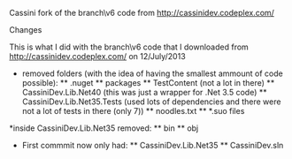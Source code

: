 Cassini fork of the branch\v6 code from http://cassinidev.codeplex.com/



Changes

This is what I did with the branch\v6 code that I downloaded from http://cassinidev.codeplex.com/ on 12/July/2013

* removed folders (with the idea of having the smallest ammount of code possible):
** .nuget
** packages
** TestContent		      (not a lot in there)
** CassiniDev.Lib.Net40       (this was just a wrapper for .Net 3.5 code)
** CassiniDev.Lib.Net35.Tests (used lots of dependencies and there were not a lot of tests in there (only 7))
** noodles.txt
** *.suo files


*inside CassiniDev.Lib.Net35 removed:
** bin
** obj

* First commmit now only had:
** CassiniDev.Lib.Net35
** CassiniDev.sln